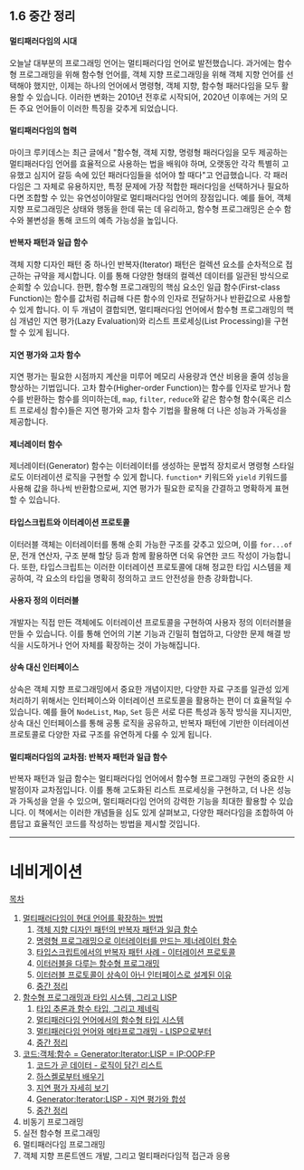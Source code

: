 ## 1.6 중간 정리

#### 멀티패러다임의 시대

오늘날 대부분의 프로그래밍 언어는 멀티패러다임 언어로 발전했습니다. 과거에는 함수형 프로그래밍을 위해 함수형 언어를, 객체 지향 프로그래밍을 위해 객체 지향 언어를 선택해야 했지만, 이제는 하나의 언어에서 명령형, 객체 지향, 함수형 패러다임을 모두 활용할 수 있습니다. 이러한 변화는 2010년 전후로 시작되어, 2020년 이후에는 거의 모든 주요 언어들이 이러한 특징을 갖추게 되었습니다.

#### 멀티패러다임의 협력

마이크 루키데스는 최근 글에서 "함수형, 객체 지향, 명령형 패러다임을 모두 제공하는 멀티패러다임 언어를 효율적으로 사용하는 법을 배워야 하며, 오랫동안 각각 특별히 고유했고 심지어 갈등 속에 있던 패러다임들을 섞어야 할 때다"고 언급했습니다. 각 패러다임은 그 자체로 유용하지만, 특정 문제에 가장 적합한 패러다임을 선택하거나 필요하다면 조합할 수 있는 유연성이야말로 멀티패러다임 언어의 장점입니다. 예를 들어, 객체 지향 프로그래밍은 상태와 행동을 한데 묶는 데 유리하고, 함수형 프로그래밍은 순수 함수와 불변성을 통해 코드의 예측 가능성을 높입니다.

#### 반복자 패턴과 일급 함수

객체 지향 디자인 패턴 중 하나인 반복자(Iterator) 패턴은 컬렉션 요소를 순차적으로 접근하는 규약을 제시합니다. 이를 통해 다양한 형태의 컬렉션 데이터를 일관된 방식으로 순회할 수 있습니다. 한편, 함수형 프로그래밍의 핵심 요소인 일급 함수(First-class Function)는 함수를 값처럼 취급해 다른 함수의 인자로 전달하거나 반환값으로 사용할 수 있게 합니다. 이 두 개념이 결합되면, 멀티패러다임 언어에서 함수형 프로그래밍의 핵심 개념인 지연 평가(Lazy Evaluation)와 리스트 프로세싱(List Processing)을 구현할 수 있게 됩니다.

#### 지연 평가와 고차 함수

지연 평가는 필요한 시점까지 계산을 미루어 메모리 사용량과 연산 비용을 줄여 성능을 향상하는 기법입니다. 고차 함수(Higher-order Function)는 함수를 인자로 받거나 함수를 반환하는 함수를 의미하는데, `map`, `filter`, `reduce`와 같은 함수형 함수(혹은 리스트 프로세싱 함수)들은 지연 평가와 고차 함수 기법을 활용해 더 나은 성능과 가독성을 제공합니다.

#### 제너레이터 함수

제너레이터(Generator) 함수는 이터레이터를 생성하는 문법적 장치로서 명령형 스타일로도 이터레이션 로직을 구현할 수 있게 합니다. `function*` 키워드와 `yield` 키워드를 사용해 값을 하나씩 반환함으로써, 지연 평가가 필요한 로직을 간결하고 명확하게 표현할 수 있습니다.

#### 타입스크립트와 이터레이션 프로토콜

이터러블 객체는 이터레이터를 통해 순회 가능한 구조를 갖추고 있으며, 이를 `for...of` 문, 전개 연산자, 구조 분해 할당 등과 함께 활용하면 더욱 유연한 코드 작성이 가능합니다. 또한, 타입스크립트는 이러한 이터레이션 프로토콜에 대해 정교한 타입 시스템을 제공하여, 각 요소의 타입을 명확히 정의하고 코드 안전성을 한층 강화합니다.

#### 사용자 정의 이터러블

개발자는 직접 만든 객체에도 이터레이션 프로토콜을 구현하여 사용자 정의 이터러블을 만들 수 있습니다. 이를 통해 언어의 기본 기능과 긴밀히 협업하고, 다양한 문제 해결 방식을 시도하거나 언어 자체를 확장하는 것이 가능해집니다.

#### 상속 대신 인터페이스

상속은 객체 지향 프로그래밍에서 중요한 개념이지만, 다양한 자료 구조를 일관성 있게 처리하기 위해서는 인터페이스와 이터레이션 프로토콜을 활용하는 편이 더 효율적일 수 있습니다. 예를 들어 `NodeList`, `Map`, `Set` 등은 서로 다른 특성과 동작 방식을 지니지만, 상속 대신 인터페이스를 통해 공통 로직을 공유하고, 반복자 패턴에 기반한 이터레이션 프로토콜로 다양한 자료 구조를 유연하게 다룰 수 있게 됩니다.

#### 멀티패러다임의 교차점: 반복자 패턴과 일급 함수

반복자 패턴과 일급 함수는 멀티패러다임 언어에서 함수형 프로그래밍 구현의 중요한 시발점이자 교차점입니다. 이를 통해 고도화된 리스트 프로세싱을 구현하고, 더 나은 성능과 가독성을 얻을 수 있으며, 멀티패러다임 언어의 강력한 기능을 최대한 활용할 수 있습니다. 이 책에서는 이러한 개념들을 심도 있게 살펴보고, 다양한 패러다임을 조합하여 아름답고 효율적인 코드를 작성하는 방법을 제시할 것입니다.

---

# 네비게이션

[목차](README.md)

1. [멀티패러다임이 현대 언어를 확장하는 방법](1.0-멀티패러다임이-현대-언어를-확장하는-방법.md)
   1. [객체 지향 디자인 패턴의 반복자 패턴과 일급 함수](1.1-객체-지향-디자인-패턴의-반복자-패턴과-일급-함수.md)
   2. [명령형 프로그래밍으로 이터레이터를 만드는 제너레이터 함수](1.2-명령형-프로그래밍으로-이터레이터를-만드는-제너레이터-함수.md)
   3. [타입스크립트에서의 반복자 패턴 사례 - 이터레이션 프로토콜](1.3-타입스크립트에서의-반복자-패턴-사례---이터레이션-프로토콜.md)
   4. [이터러블을 다루는 함수형 프로그래밍](1.4-이터러블을-다루는-함수형-프로그래밍.md)
   5. [이터러블 프로토콜이 상속이 아닌 인터페이스로 설계된 이유](1.5-이터러블-프로토콜이-상속이-아닌-인터페이스로-설계된-이유.md)
   6. [중간 정리](1.6-중간-정리.md)
2. [함수형 프로그래밍과 타입 시스템, 그리고 LISP](2.0-함수형-프로그래밍과-타입-시스템,-그리고-LISP.md)
   1. [타입 추론과 함수 타입, 그리고 제네릭](2.1-타입-추론과-함수-타입,-그리고-제네릭.md)
   2. [멀티패러다임 언어에서의 함수형 타입 시스템](2.2-멀티패러다임-언어에서의-함수형-타입-시스템.md)
   3. [멀티패러다임 언어와 메타프로그래밍 - LISP으로부터](2.3-멀티패러다임-언어와-메타프로그래밍---LISP으로부터.md)
   4. [중간 정리](2.4-중간-정리.md)
3. [코드:객체:함수 = Generator:Iterator:LISP = IP:OOP:FP](3.0-코드%3A객체%3A함수-=-Generator%3AIterator%3ALISP-=-IP%3AOOP%3AFP.md)
   1. [코드가 곧 데이터 - 로직이 담긴 리스트](3.1-코드가-곧-데이터---로직이-담긴-리스트.md)
   2. [하스켈로부터 배우기](3.2-하스켈로부터-배우기.md)
   3. [지연 평가 자세히 보기](3.3-지연-평가-자세히-보기.md)
   4. [Generator:Iterator:LISP - 지연 평가와 합성](3.4-Generator%3AIterator%3ALISP---지연-평가와-합성.md)
   5. [중간 정리](3.5-중간-정리.md)
4. 비동기 프로그래밍
5. 실전 함수형 프로그래밍
6. 멀티패러다임 프로그래밍
7. 객체 지향 프론트엔드 개발, 그리고 멀티패러다임적 접근과 응용